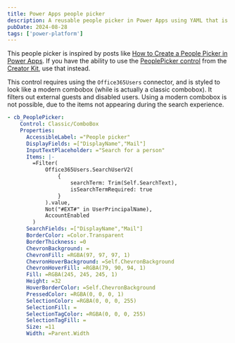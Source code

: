 ```yaml
---
title: Power Apps people picker
description: A reusable people picker in Power Apps using YAML that is styled to look like a modern control.
pubDate: 2024-08-28
tags: ['power-platform']
---
```


This people picker is inspired by posts like [How to Create a People Picker in Power Apps](https://www.tekki-gurus.com/how-to-create-people-picker-power-apps/). If you have the ability to use the [PeoplePicker control](https://learn.microsoft.com/en-us/power-platform/guidance/creator-kit/peoplepicker) from the [Creator Kit](https://learn.microsoft.com/en-us/power-platform/guidance/creator-kit/overview), use that instead.

This control requires using the `Office365Users` connector, and is styled to look like a modern combobox (while is actually a classic combobox). It filters out external guests and disabled users. Using a modern combobox is not possible, due to the items not appearing during the search experience.

```yaml
- cb_PeoplePicker:
    Control: Classic/ComboBox
    Properties:
      AccessibleLabel: ="People picker"
      DisplayFields: =["DisplayName","Mail"]
      InputTextPlaceholder: ="Search for a person"
      Items: |-
        =Filter(
            Office365Users.SearchUserV2(
                {
                    searchTerm: Trim(Self.SearchText),
                    isSearchTermRequired: true
                }
            ).value,
            Not("#EXT#" in UserPrincipalName),
            AccountEnabled
        )
      SearchFields: =["DisplayName","Mail"]
      BorderColor: =Color.Transparent
      BorderThickness: =0
      ChevronBackground: =
      ChevronFill: =RGBA(97, 97, 97, 1)
      ChevronHoverBackground: =Self.ChevronBackground
      ChevronHoverFill: =RGBA(79, 90, 94, 1)
      Fill: =RGBA(245, 245, 245, 1)
      Height: =32
      HoverBorderColor: =Self.ChevronBackground
      PressedColor: =RGBA(0, 0, 0, 1)
      SelectionColor: =RGBA(0, 0, 0, 255)
      SelectionFill: =
      SelectionTagColor: =RGBA(0, 0, 0, 255)
      SelectionTagFill: =
      Size: =11
      Width: =Parent.Width
```
